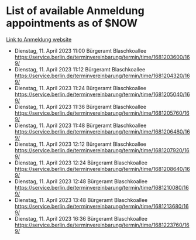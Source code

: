 # List of available Anmeldung appointments as of $NOW
[Link to Anmeldung website](https://service.berlin.de/terminvereinbarung/termin/tag.php?termin=1&anliegen[]=120686&dienstleisterlist=122210,122217,327316,122219,327312,122227,327314,122231,327346,122243,327348,122254,122252,329742,122260,329745,122262,329748,122271,327278,122273,327274,122277,327276,330436,122280,327294,122282,327290,122284,327292,122291,327270,122285,327266,122286,327264,122296,327268,150230,329760,122297,327286,122294,327284,122312,329763,122314,329775,122304,327330,122311,327334,122309,327332,317869,122281,327352,122279,329772,122283,122276,327324,122274,327326,122267,329766,122246,327318,122251,327320,122257,327322,122208,327298,122226,327300&herkunft=http%3A%2F%2Fservice.berlin.de%2Fdienstleistung%2F120686%2F)
- Dienstag, 11. April 2023 11:00 Bürgeramt Blaschkoallee https://service.berlin.de/terminvereinbarung/termin/time/1681203600/169/
- Dienstag, 11. April 2023 11:12 Bürgeramt Blaschkoallee https://service.berlin.de/terminvereinbarung/termin/time/1681204320/169/
- Dienstag, 11. April 2023 11:24 Bürgeramt Blaschkoallee https://service.berlin.de/terminvereinbarung/termin/time/1681205040/169/
- Dienstag, 11. April 2023 11:36 Bürgeramt Blaschkoallee https://service.berlin.de/terminvereinbarung/termin/time/1681205760/169/
- Dienstag, 11. April 2023 11:48 Bürgeramt Blaschkoallee https://service.berlin.de/terminvereinbarung/termin/time/1681206480/169/
- Dienstag, 11. April 2023 12:12 Bürgeramt Blaschkoallee https://service.berlin.de/terminvereinbarung/termin/time/1681207920/169/
- Dienstag, 11. April 2023 12:24 Bürgeramt Blaschkoallee https://service.berlin.de/terminvereinbarung/termin/time/1681208640/169/
- Dienstag, 11. April 2023 12:48 Bürgeramt Blaschkoallee https://service.berlin.de/terminvereinbarung/termin/time/1681210080/169/
- Dienstag, 11. April 2023 13:48 Bürgeramt Blaschkoallee https://service.berlin.de/terminvereinbarung/termin/time/1681213680/169/
- Dienstag, 11. April 2023 16:36 Bürgeramt Blaschkoallee https://service.berlin.de/terminvereinbarung/termin/time/1681223760/169/
